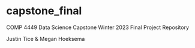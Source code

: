 # capstone_final

COMP 4449 Data Science Capstone
Winter 2023
Final Project Repository

Justin Tice & Megan Hoeksema
